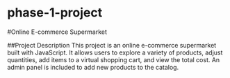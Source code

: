 # phase-1-project

#Online E-commerce Supermarket

##Project Description
This project is an online e-commerce supermarket built with JavaScript. It allows users to explore a variety of products, adjust quantities, add items to a virtual shopping cart, and view the total cost. An admin panel is included to add new products to the catalog.

